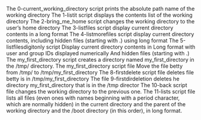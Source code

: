 The 0-current_working_directory script prints the absolute path name of the working  directory
The 1-listit script displays the contents list of the working directory
The 2-bring_me_home script changes the working directory to the user’s home directory
The 3-listfiles script display current directory contents in a long format
The 4-listmorefiles script display current directory contents, including hidden files (starting with .) using long format
The 5-listfilesdigitonly script  Display current directory contents in Long format with user and group IDs displayed numerically And hidden files (starting with .)
The my_first_directory script creates a directory named my_first_directory in the /tmp/ directory.
The my_first_directory script file Move the file betty from /tmp/ to /tmp/my_first_directory
The 8-firstdelete script file deletes file betty is in /tmp/my_first_directory
The file 9-firstdirdeletion deletes he directory my_first_directory that is in the /tmp director
The 10-back script file changes the working directory to the previous one.
The 11-lists script file lists all files (even ones with names beginning with a period character, which are normally hidden) in the current directory and the parent of the working directory and the /boot directory (in this order), in long format.
